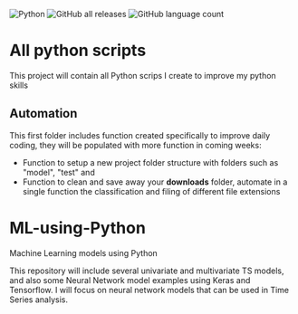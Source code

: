 ![Python](https://img.shields.io/badge/python-3670A0?style=for-the-badge&logo=python&logoColor=ffdd54)
![GitHub all releases](https://img.shields.io/github/downloads/Pablo-source/ML-using-Python/total?label=Downloads&style=flat-square)
![GitHub language count](https://img.shields.io/github/languages/count/Pablo-source/ML-using-Python)

# All python scripts

This project will contain all Python scrips I create to improve my python skills

## **Automation**

This first folder includes function created specifically to improve daily coding, they will be populated with more function in coming weeks:
- Function to setup a new project folder structure with folders such as "model", "test" and 
- Function to clean and save away your **downloads** folder, automate in a single function the classification and filing of different file extensions


# ML-using-Python
Machine Learning models using Python

This repository will include several univariate and multivariate TS models, and also some Neural Network model examples using Keras and Tensorflow. I will focus on neural network models that can be used in Time Series analysis. 
